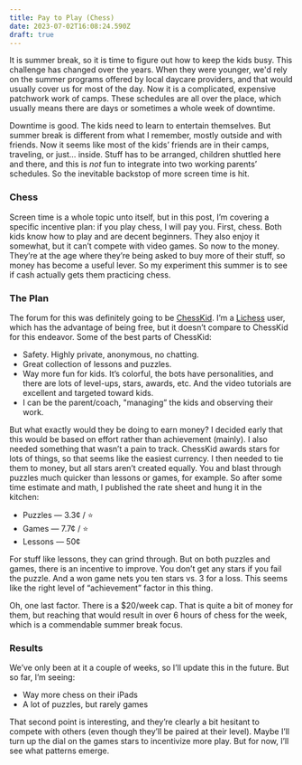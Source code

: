 ```yaml
---
title: Pay to Play (Chess)
date: 2023-07-02T16:08:24.590Z
draft: true
---
```

It is summer break, so it is time to figure out how to keep the kids busy. This challenge has changed over the years. When they were younger, we'd rely on the summer programs offered by local daycare providers, and that would usually cover us for most of the day. Now it is a complicated, expensive patchwork work of camps. These schedules are all over the place, which usually means there are days or sometimes a whole week of downtime.

Downtime is good. The kids need to learn to entertain themselves. But summer break is different from what I remember, mostly outside and with friends. Now it seems like most of the kids’ friends are in their camps, traveling, or just… inside. Stuff has to be arranged, children shuttled here and there, and this is *not* fun to integrate into two working parents’ schedules. So the inevitable backstop of more screen time is hit.

### Chess
Screen time is a whole topic unto itself, but in this post, I’m covering a specific incentive plan: if you play chess, I will pay you. First, chess. Both kids know how to play and are decent beginners. They also enjoy it somewhat, but it can’t compete with video games. So now to the money. They’re at the age where they’re being asked to buy more of their stuff, so money has become a useful lever. So my experiment this summer is to see if cash actually gets them practicing chess.

### The Plan
The forum for this was definitely going to be [ChessKid](https://www.chesskid.com/). I’m a [Lichess](https://lichess.org) user, which has the advantage of being free, but it doesn’t compare to ChessKid for this endeavor. Some of the best parts of ChessKid:
* Safety. Highly private, anonymous, no chatting.
* Great collection of lessons and puzzles.
* Way more fun for kids. It’s colorful, the bots have personalities, and there are lots of level-ups, stars, awards, etc. And the video tutorials are excellent and targeted toward kids.
* I can be the parent/coach, "managing” the kids and observing their work.

But what exactly would they be doing to earn money? I decided early that this would be based on effort rather than achievement (mainly). I also needed something that wasn’t a pain to track. ChessKid awards stars for lots of things, so that seems like the easiest currency. I then needed to tie them to money, but all stars aren’t created equally. You and blast through puzzles much quicker than lessons or games, for example. So after some time estimate and math, I published the rate sheet and hung it in the kitchen:

* Puzzles — 3.3¢ / ⭐️
* Games — 7.7¢ / ⭐️ 
* Lessons — 50¢

For stuff like lessons, they can grind through. But on both puzzles and games, there is an incentive to improve. You don’t get any stars if you fail the puzzle. And a won game nets you ten stars vs. 3 for a loss. This seems like the right level of “achievement” factor in this thing.

Oh, one last factor. There is a $20/week cap. That is quite a bit of money for them, but reaching that would result in over 6 hours of chess for the week, which is a commendable summer break focus. 

### Results
We’ve only been at it a couple of weeks, so I’ll update this in the future. But so far, I’m seeing:
* Way more chess on their iPads
* A lot of puzzles, but rarely games

That second point is interesting, and they’re clearly a bit hesitant to compete with others (even though they’ll be paired at their level). Maybe I’ll turn up the dial on the games stars to incentivize more play. But for now, I’ll see what patterns emerge.
